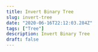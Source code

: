```yaml
---
title: Invert Binary Tree
slug: invert-tree
date: "2020-06-16T22:12:03.284Z"
tags: ["Tree"]
description: Invert Binary Tree
draft: false
---
```

